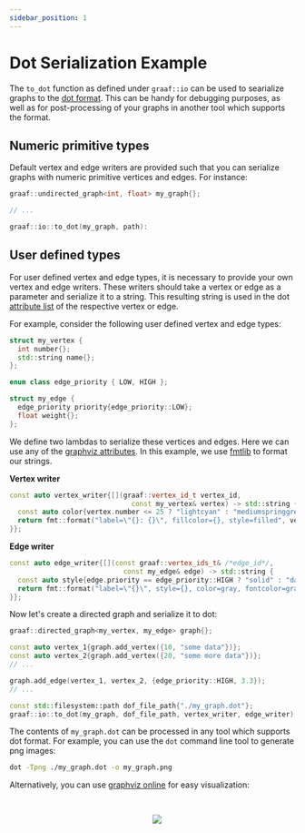 ```yaml
---
sidebar_position: 1
---
```


# Dot Serialization Example

The `to_dot` function as defined under `graaf::io` can be used to searialize graphs to the [dot format](https://graphviz.org/doc/info/lang.html). This can be handy for debugging purposes, as well as for post-processing of your graphs in another tool which supports the format.

## Numeric primitive types

Default vertex and edge writers are provided such that you can serialize graphs with numeric primitive vertices and edges. For instance:

```c++
graaf::undirected_graph<int, float> my_graph{};

// ...

graaf::io::to_dot(my_graph, path):
```

## User defined types
For user defined vertex and edge types, it is necessary to provide your own vertex and edge writers. These writers should take a vertex or edge as a parameter and serialize it to a string. This resulting string is used in the dot [attribute list](https://graphviz.org/doc/info/attrs.html) of the respective vertex or edge.

For example, consider the following user defined vertex and edge types:

```c++
struct my_vertex {
  int number{};
  std::string name{};
};

enum class edge_priority { LOW, HIGH };

struct my_edge {
  edge_priority priority{edge_priority::LOW};
  float weight{};
};
```

We define two lambdas to serialize these vertices and edges. Here we can use any of the [graphviz attributes](https://graphviz.org/doc/info/attrs.html). In this example, we use [fmtlib](https://github.com/fmtlib/fmt) to format our strings.

**Vertex writer**

```c++
const auto vertex_writer{[](graaf::vertex_id_t vertex_id,
                              const my_vertex& vertex) -> std::string {
  const auto color{vertex.number <= 25 ? "lightcyan" : "mediumspringgreen"};
  return fmt::format("label=\"{}: {}\", fillcolor={}, style=filled", vertex_id, vertex.name, color);
}};
```

**Edge writer**

```c++
const auto edge_writer{[](const graaf::vertex_ids_t& /*edge_id*/,
                            const my_edge& edge) -> std::string {
  const auto style{edge.priority == edge_priority::HIGH ? "solid" : "dashed"};
  return fmt::format("label=\"{}\", style={}, color=gray, fontcolor=gray", edge.weight, style);
}};
```

Now let's create a directed graph and serialize it to dot:

```c++
graaf::directed_graph<my_vertex, my_edge> graph{};

const auto vertex_1{graph.add_vertex({10, "some data"})};
const auto vertex_2{graph.add_vertex({20, "some more data"})};
// ...

graph.add_edge(vertex_1, vertex_2, {edge_priority::HIGH, 3.3});
// ...

const std::filesystem::path dof_file_path{"./my_graph.dot"};
graaf::io::to_dot(my_graph, dof_file_path, vertex_writer, edge_writer);
```

The contents of `my_graph.dot` can be processed in any tool which supports dot format. For example, you can use the `dot` command line tool to generate png images:

```bash
dot -Tpng ./my_graph.dot -o my_graph.png
```

 Alternatively, you can use [graphviz online](https://dreampuf.github.io/GraphvizOnline/#digraph%20G%20%7B%0A%0A%20%20subgraph%20cluster_0%20%7B%0A%20%20%20%20style%3Dfilled%3B%0A%20%20%20%20color%3Dlightgrey%3B%0A%20%20%20%20node%20%5Bstyle%3Dfilled%2Ccolor%3Dwhite%5D%3B%0A%20%20%20%20a0%20-%3E%20a1%20-%3E%20a2%20-%3E%20a3%3B%0A%20%20%20%20label%20%3D%20%22process%20%231%22%3B%0A%20%20%7D%0A%0A%20%20subgraph%20cluster_1%20%7B%0A%20%20%20%20node%20%5Bstyle%3Dfilled%5D%3B%0A%20%20%20%20b0%20-%3E%20b1%20-%3E%20b2%20-%3E%20b3%3B%0A%20%20%20%20label%20%3D%20%22process%20%232%22%3B%0A%20%20%20%20color%3Dblue%0A%20%20%7D%0A%20%20start%20-%3E%20a0%3B%0A%20%20start%20-%3E%20b0%3B%0A%20%20a1%20-%3E%20b3%3B%0A%20%20b2%20-%3E%20a3%3B%0A%20%20a3%20-%3E%20a0%3B%0A%20%20a3%20-%3E%20end%3B%0A%20%20b3%20-%3E%20end%3B%0A%0A%20%20start%20%5Bshape%3DMdiamond%5D%3B%0A%20%20end%20%5Bshape%3DMsquare%5D%3B%0A%7D) for easy visualization:

<pre>
<p align="center">
  <img src={require("/static/img/examples/dot-serialization-graph.png").default}></img>
</p>
</pre>